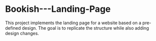 # Bookish---Landing-Page
This project implements the landing page for a website based on a pre-defined design. The goal is to replicate the structure while also adding design changes.
